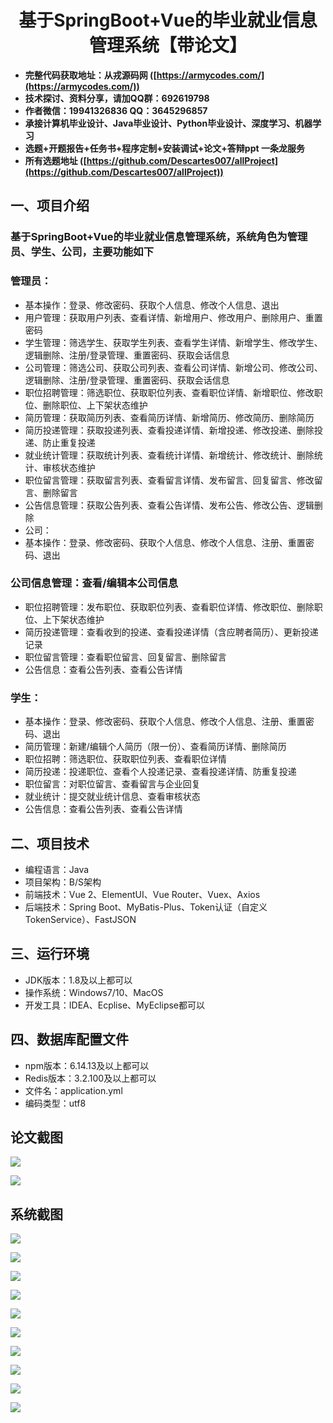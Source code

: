 <h1 align="center">基于SpringBoot+Vue的毕业就业信息管理系统【带论文】</h1></p>

- <b>完整代码获取地址：从戎源码网 ([https://armycodes.com/](https://armycodes.com/))</b>
- <b>技术探讨、资料分享，请加QQ群：692619798</b>
- <b>作者微信：19941326836  QQ：3645296857</b>
- <b>承接计算机毕业设计、Java毕业设计、Python毕业设计、深度学习、机器学习</b>
- <b>选题+开题报告+任务书+程序定制+安装调试+论文+答辩ppt 一条龙服务</b>
- <b>所有选题地址 ([https://github.com/Descartes007/allProject](https://github.com/Descartes007/allProject)) </b>

## 一、项目介绍

### 基于SpringBoot+Vue的毕业就业信息管理系统，系统角色为管理员、学生、公司，主要功能如下
### 管理员：
- 基本操作：登录、修改密码、获取个人信息、修改个人信息、退出
- 用户管理：获取用户列表、查看详情、新增用户、修改用户、删除用户、重置密码
- 学生管理：筛选学生、获取学生列表、查看学生详情、新增学生、修改学生、逻辑删除、注册/登录管理、重置密码、获取会话信息
- 公司管理：筛选公司、获取公司列表、查看公司详情、新增公司、修改公司、逻辑删除、注册/登录管理、重置密码、获取会话信息
- 职位招聘管理：筛选职位、获取职位列表、查看职位详情、新增职位、修改职位、删除职位、上下架状态维护
- 简历管理：获取简历列表、查看简历详情、新增简历、修改简历、删除简历
- 简历投递管理：获取投递列表、查看投递详情、新增投递、修改投递、删除投递、防止重复投递
- 就业统计管理：获取统计列表、查看统计详情、新增统计、修改统计、删除统计、审核状态维护
- 职位留言管理：获取留言列表、查看留言详情、发布留言、回复留言、修改留言、删除留言
- 公告信息管理：获取公告列表、查看公告详情、发布公告、修改公告、逻辑删除
- 公司：
- 基本操作：登录、修改密码、获取个人信息、修改个人信息、注册、重置密码、退出
### 公司信息管理：查看/编辑本公司信息
- 职位招聘管理：发布职位、获取职位列表、查看职位详情、修改职位、删除职位、上下架状态维护
- 简历投递管理：查看收到的投递、查看投递详情（含应聘者简历）、更新投递记录
- 职位留言管理：查看职位留言、回复留言、删除留言
- 公告信息：查看公告列表、查看公告详情
### 学生：
- 基本操作：登录、修改密码、获取个人信息、修改个人信息、注册、重置密码、退出
- 简历管理：新建/编辑个人简历（限一份）、查看简历详情、删除简历
- 职位招聘：筛选职位、获取职位列表、查看职位详情
- 简历投递：投递职位、查看个人投递记录、查看投递详情、防重复投递
- 职位留言：对职位留言、查看留言与企业回复
- 就业统计：提交就业统计信息、查看审核状态
- 公告信息：查看公告列表、查看公告详情

## 二、项目技术

- 编程语言：Java
- 项目架构：B/S架构
- 前端技术：Vue 2、ElementUI、Vue Router、Vuex、Axios
- 后端技术：Spring Boot、MyBatis-Plus、Token认证（自定义TokenService）、FastJSON


## 三、运行环境

- JDK版本：1.8及以上都可以
- 操作系统：Windows7/10、MacOS
- 开发工具：IDEA、Ecplise、MyEclipse都可以

## 四、数据库配置文件

- npm版本：6.14.13及以上都可以
- Redis版本：3.2.100及以上都可以
- 文件名：application.yml
- 编码类型：utf8

## 论文截图

![](screenshot/1.png)

![](screenshot/2.png)

## 系统截图

![](screenshot/3.png)

![](screenshot/4.png)

![](screenshot/5.png)

![](screenshot/6.png)

![](screenshot/7.png)

![](screenshot/8.png)

![](screenshot/9.png)

![](screenshot/10.png)

![](screenshot/11.png)

![](screenshot/12.png)
